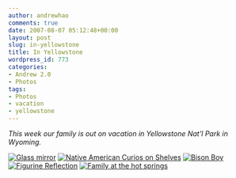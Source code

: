 ```yaml
---
author: andrewhao
comments: true
date: 2007-08-07 05:12:48+00:00
layout: post
slug: in-yellowstone
title: In Yellowstone
wordpress_id: 773
categories:
- Andrew 2.0
- Photos
tags:
- Photos
- vacation
- yellowstone
---
```


_This week our family is out on vacation in Yellowstone Nat'l Park in Wyoming._

[![Glass mirror](http://farm2.static.flickr.com/1290/1035327143_c093acbe90_m.jpg)](http://www.flickr.com/photos/andrewhao/1035327143/) [![Native American Curios on Shelves](http://farm2.static.flickr.com/1208/1035327173_97c657c701_m.jpg)](http://www.flickr.com/photos/andrewhao/1035327173/)
[![Bison Boy](http://farm2.static.flickr.com/1130/1035327205_3b6480004e_m.jpg)](http://www.flickr.com/photos/andrewhao/1035327205/) [![Figurine Reflection](http://farm2.static.flickr.com/1077/1035327225_e37683f591_m.jpg)](http://www.flickr.com/photos/andrewhao/1035327225/)
[![Family at the hot springs](http://farm2.static.flickr.com/1150/1035327243_6b260a1b10_m.jpg)](http://www.flickr.com/photos/andrewhao/1035327243/)
